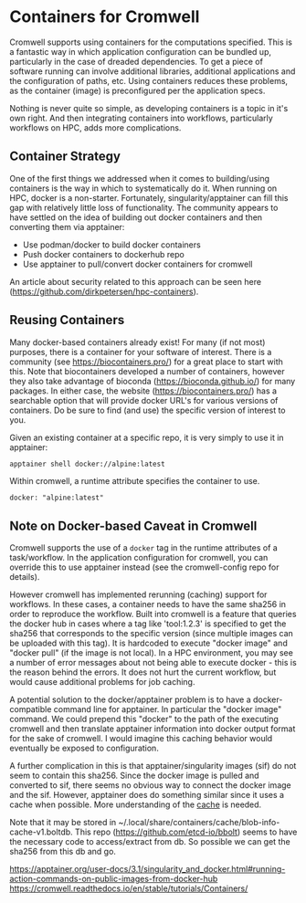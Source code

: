 # Containers for Cromwell

Cromwell supports using containers for the computations specified. This is a fantastic way in which application configuration can be bundled up, particularly in the case of dreaded dependencies. To get a piece of software running can involve additional libraries, additional applications and the configuration of paths, etc. Using containers reduces these problems, as the container (image) is preconfigured per the application specs.

Nothing is never quite so simple, as developing containers is a topic in it's own right. And then integrating containers into workflows, particularly workflows on HPC, adds more complications. 

## Container Strategy
One of the first things we addressed when it comes to building/using containers is the way in which to systematically do it. When running on HPC, docker is a non-starter. Fortunately, singularity/apptainer can fill this gap with relatively little loss of functionality. The community appears to have settled on the idea of building out docker containers and then converting them via apptainer:

- Use podman/docker to build docker containers
- Push docker containers to dockerhub repo
- Use apptainer to pull/convert docker containers for cromwell

An article about security related to this approach can be seen here (https://github.com/dirkpetersen/hpc-containers).

## Reusing Containers
Many docker-based containers already exist! For many (if not most) purposes, there is a container for your software of interest. There is a community (see https://biocontainers.pro/) for a great place to start with this. Note that biocontainers developed a number of containers, however they also take advantage of bioconda (https://bioconda.github.io/) for many packages. In either case, the website (https://biocontainers.pro/) has a searchable option that will provide docker URL's for various versions of containers. Do be sure to find (and use) the specific version of interest to you.

Given an existing container at a specific repo, it is very simply to use it in apptainer:
```sh
apptainer shell docker://alpine:latest
```

Within cromwell, a runtime attribute specifies the container to use.
```
docker: "alpine:latest"
```


## Note on Docker-based Caveat in Cromwell
Cromwell supports the use of a `docker` tag in the runtime attributes of a task/workflow. In the application configuration for cromwell, you can override this to use apptainer instead (see the cromwell-config repo for details). 

However cromwell has implemented rerunning (caching) support for workflows. In these cases, a container needs to have the same sha256 in order to reproduce the workflow. Built into cromwell is a feature that queries the docker hub in cases where a tag like 'tool:1.2.3' is specified to get the sha256 that corresponds to the specific version (since multiple images can be uploaded with this tag). It is hardcoded to execute "docker image" and "docker pull" (if the image is not local). In a HPC environment, you may see a number of error messages about not being able to execute docker - this is the reason behind the errors. It does not hurt the current workflow, but would cause additional problems for job caching. 
 
A potential solution to the docker/apptainer problem is to have a docker-compatible command line for apptainer. In particular the "docker image" command. We could prepend this "docker" to the path of the executing cromwell and then translate apptainer information into docker output format for the sake of cromwell. I would imagine this caching behavior would eventually be exposed to configuration.
 
A further complication in this is that apptainer/singularity images (sif) do not seem to contain this sha256. Since the docker image is pulled and converted to sif, there seems no obvious way to connect the docker image and the sif. However, apptainer does do something similar since it uses a cache when possible. More understanding of the [cache](https://apptainer.org/docs/user/main/build_env.html) is needed.

Note that it may be stored in ~/.local/share/containers/cache/blob-info-cache-v1.boltdb. This repo (https://github.com/etcd-io/bbolt) seems to have the necessary code to access/extract from db. So possible we can get the sha256 from this db and go.

https://apptainer.org/user-docs/3.1/singularity_and_docker.html#running-action-commands-on-public-images-from-docker-hub
https://cromwell.readthedocs.io/en/stable/tutorials/Containers/


